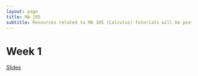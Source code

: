 ```yaml
---
layout: page
title: MA 105
subtitle: Resources related to MA 105 (Calculus) Tutorials will be posted here
---
```


# Week 1
[Slides](https://github.com/aryamanmaithani/ma-105-tut/blob/master/Slides/Week-1.pdf)
